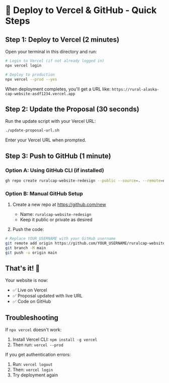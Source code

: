 # 🚀 Deploy to Vercel & GitHub - Quick Steps

## Step 1: Deploy to Vercel (2 minutes)

Open your terminal in this directory and run:

```bash
# Login to Vercel (if not already logged in)
npx vercel login

# Deploy to production
npx vercel --prod --yes
```

When deployment completes, you'll get a URL like: `https://rural-alaska-cap-website-asdf1234.vercel.app`

## Step 2: Update the Proposal (30 seconds)

Run the update script with your Vercel URL:

```bash
./update-proposal-url.sh
```

Enter your Vercel URL when prompted.

## Step 3: Push to GitHub (1 minute)

### Option A: Using GitHub CLI (if installed)
```bash
gh repo create ruralcap-website-redesign --public --source=. --remote=origin --push
```

### Option B: Manual GitHub Setup
1. Create a new repo at https://github.com/new
   - Name: `ruralcap-website-redesign`
   - Keep it public or private as desired
   
2. Push the code:
```bash
# Replace YOUR_USERNAME with your GitHub username
git remote add origin https://github.com/YOUR_USERNAME/ruralcap-website-redesign.git
git branch -M main
git push -u origin main
```

## That's it! 🎉

Your website is now:
- ✅ Live on Vercel
- ✅ Proposal updated with live URL
- ✅ Code on GitHub

## Troubleshooting

If `npx vercel` doesn't work:
1. Install Vercel CLI: `npm install -g vercel`
2. Then run: `vercel --prod`

If you get authentication errors:
1. Run: `vercel logout`
2. Then: `vercel login`
3. Try deployment again